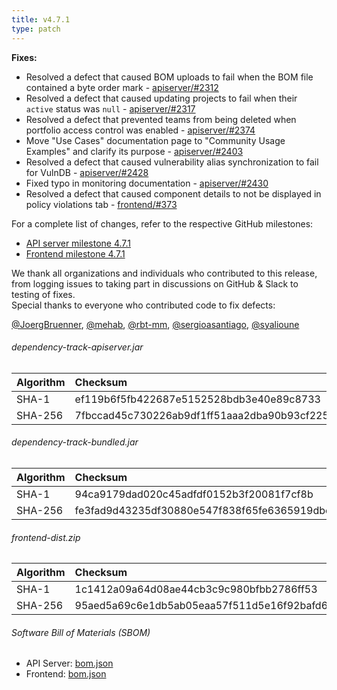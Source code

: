 ```yaml
---
title: v4.7.1
type: patch
---
```


**Fixes:**

* Resolved a defect that caused BOM uploads to fail when the BOM file contained a byte order mark - [apiserver/#2312]
* Resolved a defect that caused updating projects to fail when their `active` status was `null` - [apiserver/#2317]
* Resolved a defect that prevented teams from being deleted when portfolio access control was enabled - [apiserver/#2374]
* Move "Use Cases" documentation page to "Community Usage Examples" and clarify its purpose - [apiserver/#2403]
* Resolved a defect that caused vulnerability alias synchronization to fail for VulnDB - [apiserver/#2428]
* Fixed typo in monitoring documentation - [apiserver/#2430]
* Resolved a defect that caused component details to not be displayed in policy violations tab - [frontend/#373]

For a complete list of changes, refer to the respective GitHub milestones:

* [API server milestone 4.7.1](https://github.com/DependencyTrack/dependency-track/milestone/31?closed=1)
* [Frontend milestone 4.7.1](https://github.com/DependencyTrack/frontend/milestone/13?closed=1)

We thank all organizations and individuals who contributed to this release, from logging issues to taking part in discussions on GitHub & Slack to testing of fixes.  
Special thanks to everyone who contributed code to fix defects:

[@JoergBruenner], [@mehab], [@rbt-mm], [@sergioasantiago], [@syalioune]

###### dependency-track-apiserver.jar

| Algorithm | Checksum                                                         |
|:----------|:-----------------------------------------------------------------|
| SHA-1     | ef119b6f5fb422687e5152528bdb3e40e89c8733                         |
| SHA-256   | 7fbccad45c730226ab9df1ff51aaa2dba90b93cf22547bbe395d3f3b849c8371 |

###### dependency-track-bundled.jar

| Algorithm | Checksum                                                         |
|:----------|:-----------------------------------------------------------------|
| SHA-1     | 94ca9179dad020c45adfdf0152b3f20081f7cf8b                         |
| SHA-256   | fe3fad9d43235df30880e547f838f65fe6365919dbc19107e4da349a5dce104f |

###### frontend-dist.zip

| Algorithm | Checksum                                                         |
|:----------|:-----------------------------------------------------------------|
| SHA-1     | 1c1412a09a64d08ae44cb3c9c980bfbb2786ff53                         |
| SHA-256   | 95aed5a69c6e1db5ab05eaa57f511d5e16f92bafd67839be63f136ea78e11252 |


###### Software Bill of Materials (SBOM)

* API Server: [bom.json](https://github.com/DependencyTrack/dependency-track/releases/download/4.7.1/bom.json)
* Frontend: [bom.json](https://github.com/DependencyTrack/frontend/releases/download/4.7.1/bom.json)

[apiserver/#2312]: https://github.com/DependencyTrack/dependency-track/issues/2312
[apiserver/#2317]: https://github.com/DependencyTrack/dependency-track/issues/2317
[apiserver/#2374]: https://github.com/DependencyTrack/dependency-track/issues/2374
[apiserver/#2403]: https://github.com/DependencyTrack/dependency-track/pull/2403
[apiserver/#2428]: https://github.com/DependencyTrack/dependency-track/pull/2428
[apiserver/#2430]: https://github.com/DependencyTrack/dependency-track/pull/2430

[frontend/#373]: https://github.com/DependencyTrack/frontend/issues/373

[@JoergBruenner]: https://github.com/JoergBruenner
[@mehab]: https://github.com/mehab
[@rbt-mm]: https://github.com/rbt-mm
[@sergioasantiago]: https://github.com/sergioasantiago
[@syalioune]: https://github.com/syalioune